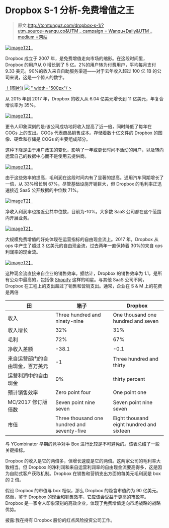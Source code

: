 # Dropbox S-1 分析-免费增值之王

> 原文:[http://tomtunguz.com/dropbox-s-1/?utm_source=wanqu.co&UTM _ campaign = Wanqu+Daily&UTM _ medium =网站](http://tomtunguz.com/dropbox-s-1/?utm_source=wanqu.co&utm_campaign=Wanqu+Daily&utm_medium=website)

[![image](../Images/03f30135e823b7e9933ca8a6b6788488.png)T2】](https://res.cloudinary.com/dzawgnnlr/image/upload/q_auto/f_auto/w_auto/dropbox_s_curve.png)

Dropbox 成立于 2007 年，是免费增值走向市场的缩影。在这段时间里，Dropbox 的用户从 0 增长到了 5 亿。2%的用户转为付费用户，平均每月支付 9.33 美元。90%的收入来自自助服务渠道——对于去年收入超过 100 亿 1B 的公司来说，这是一个惊人的数字。

[！[图片]( ![](../Images/80dd975b303ec1e43e54e2bfe7c6937f.png) " width="500px"/ >](!%5B%5D(https://res.cloudinary.com/dzawgnnlr/image/upload/q_auto/f_auto/w_auto/https://res.cloudinary.com/dzawgnnlr/image/upload/v1531094342/DBX_revenue.png))

从 2015 年到 2017 年，Dropbox 的收入从 6.04 亿美元增长到 11 亿美元，年复合增长率为 35%。

[![image](../Images/582d09a4c2e00f4fb15904f1a347a041.png)T2】](https://res.cloudinary.com/dzawgnnlr/image/upload/q_auto/f_auto/w_auto/DBX_cogs.png)

更令人印象深刻的是:该公司成功地将收入提高了近一倍，同时降低了每年在 COGs 上的支出。COGs 代表商品销售成本。存储着数十亿文件的 Dropbox 的图像、硬盘和存储是 COGs 的主要组成部分。

这种下降是由于用户政策的变化，影响了一年或更长时间不活动的用户，以及转向运营自己的数据中心而不是使用云提供商。

[![image](../Images/5643ca570089ecf53e941d156d5d5ff9.png)T2】](https://res.cloudinary.com/dzawgnnlr/image/upload/q_auto/f_auto/w_auto/DBX_gm.png)

由于这些效率的提高，毛利润在这段时间内有了显著的提高。通用汽车同期增长了一倍，从 33%增长到 67%。尽管基础设施开销巨大，但 Dropbox 的毛利率正迅速接近 SaaS 公开数据的中位数 71%。

[![image](../Images/7acb2a7a8886fb10d47190d78cff9afe.png)T2】](https://res.cloudinary.com/dzawgnnlr/image/upload/q_auto/f_auto/w_auto/DBX_nim.png)

净收入利润率也接近公共中位数，目前为-10%。大多数 SaaS 公司都在这个范围内开展业务。

[![image](../Images/73f1f9d46564df6a4c74082f87039279.png)T2】](https://res.cloudinary.com/dzawgnnlr/image/upload/q_auto/f_auto/w_auto/DBX_fcfom.png)

大规模免费增值的好处体现在运营指标的自由现金流上。2017 年，Dropbox 从 ops 中产生了超过 3 亿美元的自由现金流，过去两年一直保持着 30%的来自 ops 利润率的现金流。

[![image](../Images/8bf5f0a75ac3db2ba70c88664d399436.png)T2】](https://res.cloudinary.com/dzawgnnlr/image/upload/q_auto/f_auto/w_auto/DBX_se.png)

这种现金流直接来自企业的销售效率。据估计，Dropbox 的销售效率为 1.1，是所有公众中最高的，包括像 [Shopify](http://tomtunguz.com/shopify-s-1/) 这样的明星。与其他 SaaS 公司不同，Dropbox 在工程上的支出超过了销售和营销支出。通常，企业在 S & M 上的花费是两倍

| 田 | 箱子 | Dropbox |
| --- | --- | --- |
| 收入 | Three hundred and ninety-nine | One thousand one hundred and seven |
| 收入增长 | 32% | 31% |
| 毛利 | 72% | 67% |
| 净收入差额 | -38.1 | -0.1 |
| 来自运营部门的自由现金，百万美元 | -1 | Three hundred and thirty |
| 运营利润中的自由现金 | 0% | thirty percent |
| 预计销售效率 | Zero point four | One point one |
| MC/2017 修订版倍数 | Seven point nine seven | Seven point nine seven |
| 市值 | Three thousand one hundred and seventy-five | Eight thousand eight hundred and sixteen |

与 YCombinator 早期的竞争对手 Box 进行比较是不可避免的。该表总结了一些关键指标。

Dropbox 的收入是它的两倍多，但增长速度是它的两倍。这两家公司的毛利率大致相当。但 Dropbox 的净利润和来自运营利润率的自由现金流要高得多，这是因为自助式客户获取机制。Dropbox 在销售和营销支出方面的每美元毛利润是 box 的 2 倍。

假设 Dropbox 的市值与 box 相似，那么 Dropbox 的隐含市值约为 90 亿美元。然而，鉴于 Dropbox 的现金和销售效率，它应该会受益于更高的市盈率。Dropbox 是一家令人印象深刻的高效企业，体现了免费增值走向市场战略的战略优势。

披露:我在持有 Dropbox 股份的红点风险投资公司工作。